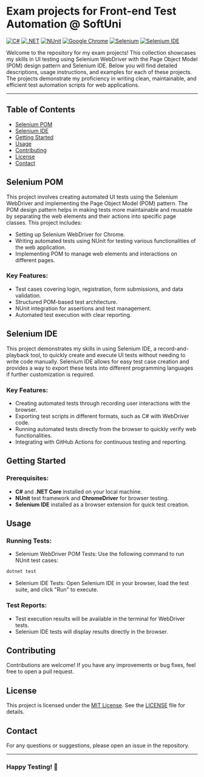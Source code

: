 # Exam projects for Front-end Test Automation @ SoftUni
[![C#](https://img.shields.io/badge/Made%20with-C%23-239120.svg)](https://learn.microsoft.com/en-us/dotnet/csharp/)
[![.NET](https://img.shields.io/badge/.NET-5C2D91.svg)](https://dotnet.microsoft.com/)
[![NUnit](https://img.shields.io/badge/tested%20with-NUnit-22B2B0.svg)](https://nunit.org/)
[![Google Chrome](https://img.shields.io/badge/tested%20on-Google%20Chrome-4285F4.svg)](https://www.google.com/chrome/)
[![Selenium](https://img.shields.io/badge/tested%20with-Selenium-43B02A.svg)](https://www.selenium.dev/)
[![Selenium IDE](https://img.shields.io/badge/tested%20with-Selenium%20IDE-FF6C37.svg)](https://www.selenium.dev/selenium-ide/)

Welcome to the repository for my exam projects! This collection showcases my skills in UI testing using Selenium WebDriver with the Page Object Model (POM) design pattern and Selenium IDE. Below you will find detailed descriptions, usage instructions, and examples for each of these projects. The projects demonstrate my proficiency in writing clean, maintainable, and efficient test automation scripts for web applications.

---

## Table of Contents
- [Selenium POM](#selenium-pom)
- [Selenium IDE](#selenium-ide)
- [Getting Started](#getting-started)
- [Usage](#usage)
- [Contributing](#contributing)
- [License](#license)
- [Contact](#contact)

## Selenium POM
This project involves creating automated UI tests using the Selenium WebDriver and implementing the Page Object Model (POM) pattern. The POM design pattern helps in making tests more maintainable and reusable by separating the web elements and their actions into specific page classes. This project includes:
- Setting up Selenium WebDriver for Chrome.
- Writing automated tests using NUnit for testing various functionalities of the web application.
- Implementing POM to manage web elements and interactions on different pages.

### Key Features:
- Test cases covering login, registration, form submissions, and data validation.
- Structured POM-based test architecture.
- NUnit integration for assertions and test management.
- Automated test execution with clear reporting.

## Selenium IDE
This project demonstrates my skills in using Selenium IDE, a record-and-playback tool, to quickly create and execute UI tests without needing to write code manually. Selenium IDE allows for easy test case creation and provides a way to export these tests into different programming languages if further customization is required.

### Key Features:
- Creating automated tests through recording user interactions with the browser.
- Exporting test scripts in different formats, such as C# with WebDriver code.
- Running automated tests directly from the browser to quickly verify web functionalities.
- Integrating with GitHub Actions for continuous testing and reporting.

## Getting Started
### Prerequisites:
- **C#** and **.NET Core** installed on your local machine.
- **NUnit** test framework and **ChromeDriver** for browser testing.
- **Selenium IDE** installed as a browser extension for quick test creation.

## Usage
### Running Tests:
- Selenium WebDriver POM Tests: Use the following command to run NUnit test cases:
  
```bash
dotnet test
```
- Selenium IDE Tests: Open Selenium IDE in your browser, load the test suite, and click "Run" to execute.
### Test Reports:

- Test execution results will be available in the terminal for WebDriver tests.
- Selenium IDE tests will display results directly in the browser.
  
## Contributing
Contributions are welcome! If you have any improvements or bug fixes, feel free to open a pull request.

## License
This project is licensed under the [MIT License](LICENSE). See the [LICENSE](LICENSE) file for details.

## Contact
For any questions or suggestions, please open an issue in the repository.

---
### Happy Testing! 🚀
